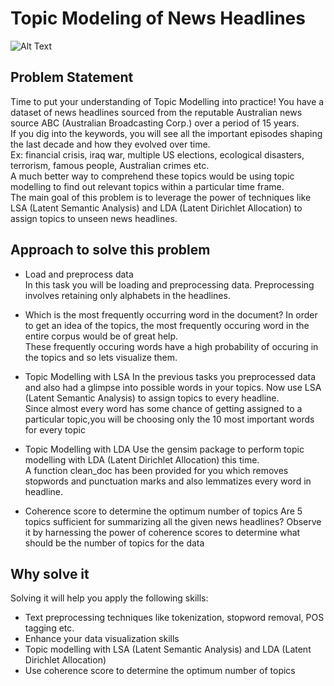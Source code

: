 # Topic Modeling of News Headlines

![Alt Text](https://bugra.github.io/static/images/work/notes/2017/2/5/blei_lda_illustration.png)

## Problem Statement
Time to put your understanding of Topic Modelling into practice! You have a dataset of news headlines sourced from the reputable Australian news source ABC (Australian Broadcasting Corp.) over a period of 15 years.<br/> 
If you dig into the keywords, you will see all the important episodes shaping the last decade and how they evolved over time. <br/> 
Ex: financial crisis, iraq war, multiple US elections, ecological disasters, terrorism, famous people, Australian crimes etc. <br/> 
A much better way to comprehend these topics would be using topic modelling to find out relevant topics within a particular time frame.<br/> 
The main goal of this problem is to leverage the power of techniques like LSA (Latent Semantic Analysis) and LDA (Latent Dirichlet Allocation) to assign topics to unseen news headlines.<br/> 

## Approach to solve this problem
* Load and preprocess data<br/> 
In this task you will be loading and preprocessing data. Preprocessing involves retaining only alphabets in the headlines.<br/> 

* Which is the most frequently occurring word in the document?
In order to get an idea of the topics, the most frequently occuring word in the entire corpus would be of great help.<br/> 
These frequently occuring words have a high probability of occuring in the topics and so lets visualize them. <br/> 

* Topic Modelling with LSA
In the previous tasks you preprocessed data and also had a glimpse into possible words in your topics. Now use LSA (Latent Semantic Analysis) to assign topics to every headline. <br/> 
Since almost every word has some chance of getting assigned to a particular topic,you will be choosing only the 10 most important words for every topic<br/> 

* Topic Modelling with LDA
Use the gensim package to perform topic modelling with LDA (Latent Dirichlet Allocation) this time. <br/> 
A function clean_doc has been provided for you which removes stopwords and punctuation marks and also lemmatizes every word in headline.<br/> 

* Coherence score to determine the optimum number of topics
Are 5 topics sufficient for summarizing all the given news headlines?
Observe it by harnessing the power of coherence scores to determine what should be the number of topics for the data

## Why solve it
Solving it will help you apply the following skills:<br/> 
* Text preprocessing techniques like tokenization, stopword removal, POS tagging etc.
* Enhance your data visualization skills
* Topic modelling with LSA (Latent Semantic Analysis) and LDA (Latent Dirichlet Allocation)
* Use coherence score to determine the optimum number of topics
